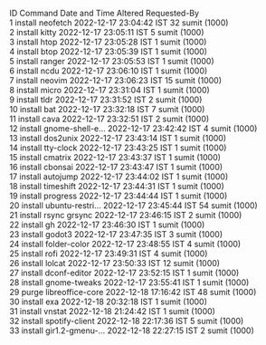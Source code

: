   ID    Command                   Date and Time              Altered    Requested-By  
  1     install neofetch          2022-12-17 23:04:42 IST         32    sumit (1000)  
  2     install kitty             2022-12-17 23:05:11 IST          5    sumit (1000)  
  3     install htop              2022-12-17 23:05:28 IST          1    sumit (1000)  
  4     install btop              2022-12-17 23:05:39 IST          1    sumit (1000)  
  5     install ranger            2022-12-17 23:05:53 IST          1    sumit (1000)  
  6     install ncdu              2022-12-17 23:06:10 IST          1    sumit (1000)  
  7     install neovim            2022-12-17 23:06:23 IST         15    sumit (1000)  
  8     install micro             2022-12-17 23:31:04 IST          1    sumit (1000)  
  9     install tldr              2022-12-17 23:31:52 IST          2    sumit (1000)  
  10    install bat               2022-12-17 23:32:18 IST          7    sumit (1000)  
  11    install cava              2022-12-17 23:32:51 IST          2    sumit (1000)  
  12    install gnome-shell-e…    2022-12-17 23:42:42 IST          4    sumit (1000)  
  13    install dos2unix          2022-12-17 23:43:14 IST          1    sumit (1000)  
  14    install tty-clock         2022-12-17 23:43:25 IST          1    sumit (1000)  
  15    install cmatrix           2022-12-17 23:43:37 IST          1    sumit (1000)  
  16    install cbonsai           2022-12-17 23:43:47 IST          1    sumit (1000)  
  17    install autojump          2022-12-17 23:44:02 IST          1    sumit (1000)  
  18    install timeshift         2022-12-17 23:44:31 IST          1    sumit (1000)  
  19    install progress          2022-12-17 23:44:44 IST          1    sumit (1000)  
  20    install ubuntu-restri…    2022-12-17 23:45:44 IST         54    sumit (1000)  
  21    install rsync grsync      2022-12-17 23:46:15 IST          2    sumit (1000)  
  22    install gh                2022-12-17 23:46:30 IST          1    sumit (1000)  
  23    install godot3            2022-12-17 23:47:35 IST          3    sumit (1000)  
  24    install folder-color      2022-12-17 23:48:55 IST          4    sumit (1000)  
  25    install rofi              2022-12-17 23:49:31 IST          4    sumit (1000)  
  26    install lolcat            2022-12-17 23:50:33 IST         12    sumit (1000)  
  27    install dconf-editor      2022-12-17 23:52:15 IST          1    sumit (1000)  
  28    install gnome-tweaks      2022-12-17 23:55:41 IST          1    sumit (1000)  
  29    purge libreoffice-core    2022-12-18 17:16:42 IST         48    sumit (1000)  
  30    install exa               2022-12-18 20:32:18 IST          1    sumit (1000)  
  31    install vnstat            2022-12-18 21:24:42 IST          1    sumit (1000)  
  32    install spotify-client    2022-12-18 22:17:36 IST          5    sumit (1000)  
  33    install gir1.2-gmenu-…    2022-12-18 22:27:15 IST          2    sumit (1000)  
